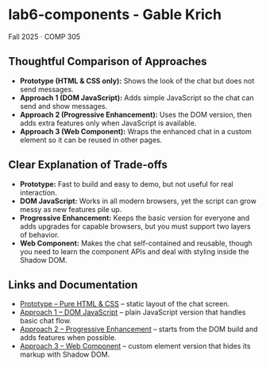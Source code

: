 # lab6-components - Gable Krich

Fall 2025 · COMP 305


## Thoughtful Comparison of Approaches
- **Prototype (HTML & CSS only):** Shows the look of the chat but does not send messages.
- **Approach 1 (DOM JavaScript):** Adds simple JavaScript so the chat can send and show messages.
- **Approach 2 (Progressive Enhancement):** Uses the DOM version, then adds extra features only when JavaScript is available.
- **Approach 3 (Web Component):** Wraps the enhanced chat in a custom element so it can be reused in other pages.

## Clear Explanation of Trade-offs
- **Prototype:** Fast to build and easy to demo, but not useful for real interaction.
- **DOM JavaScript:** Works in all modern browsers, yet the script can grow messy as new features pile up.
- **Progressive Enhancement:** Keeps the basic version for everyone and adds upgrades for capable browsers, but you must support two layers of behavior.
- **Web Component:** Makes the chat self-contained and reusable, though you need to learn the component APIs and deal with styling inside the Shadow DOM.

## Links and Documentation
- [Prototype – Pure HTML & CSS](chat-prototype-html-css/index0.html) – static layout of the chat screen.
- [Approach 1 – DOM JavaScript](chat-dom/index1.html) – plain JavaScript version that handles basic chat flow.
- [Approach 2 – Progressive Enhancement](chat-webcomponent-pe/index2.html) – starts from the DOM build and adds features when possible.
- [Approach 3 – Web Component](chat-webcomponent-gd/index3.html) – custom element version that hides its markup with Shadow DOM.
